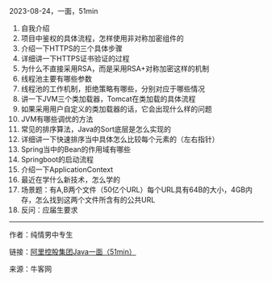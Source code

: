 2023-08-24，一面，51min

1. 自我介绍
2. 项目中鉴权的具体流程，怎样使用非对称加密组件的
3. 介绍一下HTTPS的三个具体步骤
4. 详细讲一下HTTPS证书验证的过程
5. 为什么不直接采用RSA，而是采用RSA+对称加密这样的机制
6. 线程池主要有哪些参数
7. 线程池的工作机制，拒绝策略有哪些，分别对应于哪些情况
8. 讲一下JVM三个类加载器，Tomcat在类加载的具体流程
9. 如果采用用户自定义的类加载器的话，它会出现什么样的问题
10. JVM有哪些调优的方法
11. 常见的排序算法，Java的Sort底层是怎么实现的
12. 详细讲一下快速排序当中具体怎么比较每个元素的（左右指针）
13. Spring当中的Bean的作用域有哪些
14. Springboot的启动流程
15. 介绍一下ApplicationContext
16. 最近在学什么新技术，怎么学的
17. 场景题：有A,B两个文件（50亿个URL）每个URL具有64B的大小，4GB内存，怎么找到这两个文件所含有的公共URL
18. 反问：应届生要求

------
作者：纯情男中专生

链接：[阿里控股集团Java一面（51min）](https://www.nowcoder.com/feed/main/detail/28ae781e3bc849b69332e8f86fcd8f14)

来源：牛客网